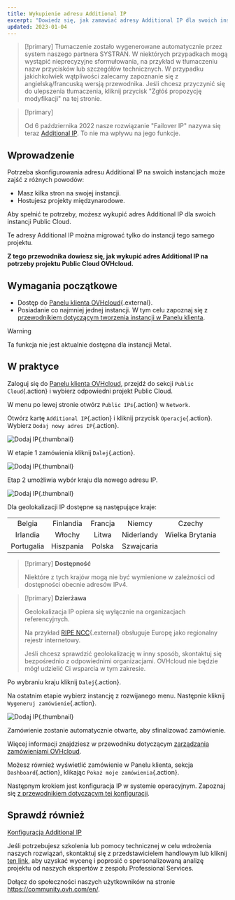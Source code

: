 ```yaml
---
title: Wykupienie adresu Additional IP
excerpt: "Dowiedz się, jak zamawiać adresy Additional IP dla swoich instancji"
updated: 2023-01-04
---
```


> [!primary]
> Tłumaczenie zostało wygenerowane automatycznie przez system naszego partnera SYSTRAN. W niektórych przypadkach mogą wystąpić nieprecyzyjne sformułowania, na przykład w tłumaczeniu nazw przycisków lub szczegółów technicznych. W przypadku jakichkolwiek wątpliwości zalecamy zapoznanie się z angielską/francuską wersją przewodnika. Jeśli chcesz przyczynić się do ulepszenia tłumaczenia, kliknij przycisk "Zgłóś propozycję modyfikacji" na tej stronie.
>

> [!primary]
>
> Od 6 października 2022 nasze rozwiązanie "Failover IP" nazywa się teraz [Additional IP](https://www.ovhcloud.com/pl/network/additional-ip/). To nie ma wpływu na jego funkcje.
>

## Wprowadzenie

Potrzeba skonfigurowania adresu Additional IP na swoich instancjach może zajść z różnych powodów:

- Masz kilka stron na swojej instancji.
- Hostujesz projekty międzynarodowe.

Aby spełnić te potrzeby, możesz wykupić adres Additional IP dla swoich instancji Public Cloud.

Te adresy Additional IP można migrować tylko do instancji tego samego projektu.

**Z tego przewodnika dowiesz się, jak wykupić adres Additional IP na potrzeby projektu Public Cloud OVHcloud.**

## Wymagania początkowe

- Dostęp do [Panelu klienta OVHcloud](https://www.ovh.com/auth/?action=gotomanager&from=https://www.ovh.pl/&ovhSubsidiary=pl){.external}.
- Posiadanie co najmniej jednej instancji. W tym celu zapoznaj się z [przewodnikiem dotyczącym tworzenia instancji w Panelu klienta](/pages/public_cloud/compute/public-cloud-first-steps#krok-3-tworzenie-instancji).

> [!warning]
> Ta funkcja nie jest aktualnie dostępna dla instancji Metal.
>

## W praktyce

Zaloguj się do [Panelu klienta OVHcloud](https://www.ovh.com/auth/?action=gotomanager&from=https://www.ovh.pl/&ovhSubsidiary=pl), przejdź do sekcji `Public Cloud`{.action} i wybierz odpowiedni projekt Public Cloud.

W menu po lewej stronie otwórz `Public IPs`{.action} w `Network`.

Otwórz kartę `Additional IP`{.action} i kliknij przycisk `Operacje`{.action}. Wybierz `Dodaj nowy adres IP`{.action}.

![Dodaj IP](images/buyaddIP_01.png){.thumbnail}

W etapie 1 zamówienia kliknij `Dalej`{.action}.

![Dodaj IP](images/buyaddIP_02.png){.thumbnail}

Etap 2 umożliwia wybór kraju dla nowego adresu IP.

![Dodaj IP](images/buyaddIP_03.png){.thumbnail}

Dla geolokalizacji IP dostępne są następujące kraje:

|          |          |          |           |                |
|:--------:|:--------:|:--------:|:---------:|:--------------:|
| Belgia  | Finlandia  | Francja   | Niemcy   | Czechy |
| Irlandia  |  Włochy   | Litwa | Niderlandy | Wielka Brytania    |
| Portugalia |  Hiszpania   |  Polska |  Szwajcaria |                 |

> [!primary] **Dostępność**
> 
> Niektóre z tych krajów mogą nie być wymienione w zależności od dostępności obecnie adresów IPv4.
> 

> [!primary] **Dzierżawa**
>
> Geolokalizacja IP opiera się wyłącznie na organizacjach referencyjnych.
> 
> Na przykład [RIPE NCC](https://www.ripe.net/){.external} obsługuje Europę jako regionalny rejestr internetowy.
>
> Jeśli chcesz sprawdzić geolokalizację w inny sposób, skontaktuj się bezpośrednio z odpowiednimi organizacjami. OVHcloud nie będzie mógł udzielić Ci wsparcia w tym zakresie.

Po wybraniu kraju kliknij `Dalej`{.action}.

Na ostatnim etapie wybierz instancję z rozwijanego menu. Następnie kliknij `Wygeneruj zamówienie`{.action}.

![Dodaj IP](images/buyaddIP_04.png){.thumbnail}

Zamówienie zostanie automatycznie otwarte, aby sfinalizować zamówienie.

Więcej informacji znajdziesz w przewodniku dotyczącym [zarządzania zamówieniami OVHcloud](/pages/account_and_service_management/managing_billing_payments_and_services/managing_ovh_orders).

Możesz również wyświetlić zamówienie w Panelu klienta, sekcja `Dashboard`{.action}, klikając `Pokaż moje zamówienia`{.action}.

Następnym krokiem jest konfiguracja IP w systemie operacyjnym. Zapoznaj się [z przewodnikiem dotyczącym tej konfiguracji](/pages/public_cloud/public_cloud_network_services/getting-started-04-configure-additional-ip-to-instance).

## Sprawdź również

[Konfiguracja Additional IP](/pages/public_cloud/public_cloud_network_services/getting-started-04-configure-additional-ip-to-instance)

Jeśli potrzebujesz szkolenia lub pomocy technicznej w celu wdrożenia naszych rozwiązań, skontaktuj się z przedstawicielem handlowym lub kliknij [ten link](https://www.ovhcloud.com/pl/professional-services/), aby uzyskać wycenę i poprosić o spersonalizowaną analizę projektu od naszych ekspertów z zespołu Professional Services.

Dołącz do społeczności naszych użytkowników na stronie <https://community.ovh.com/en/>.

